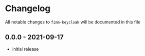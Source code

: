 # Changelog

All notable changes to `fimm-keycloak` will be documented in this file

## 0.0.0 - 2021-09-17

- initial release
